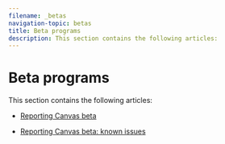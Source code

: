 ```yaml
---
filename: _betas
navigation-topic: betas
title: Beta programs
description: This section contains the following articles:
---
```


# Beta programs

This section contains the following articles:

* [Reporting Canvas beta](../../product-announcements/betas/reporting-canvas-beta.md) 
* [Reporting Canvas beta: known issues](../../product-announcements/betas/reporting-canvas-known-issues.md)

  <!--
  <li data-mc-conditions="QuicksilverOrClassic.Draft mode,QuicksilverOrClassic.Quicksilver"><a href="../../product-announcements/betas/campaign-object-beta.md" class="MCXref xref" xrefformat="{para}">Campaigns beta</a> (this is drafted, not live yet)</li>
  -->

